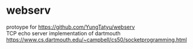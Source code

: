 # webserv

protoype for https://github.com/YungTatyu/webserv \
TCP echo server implementation of dartmouth\
https://www.cs.dartmouth.edu/~campbell/cs50/socketprogramming.html


